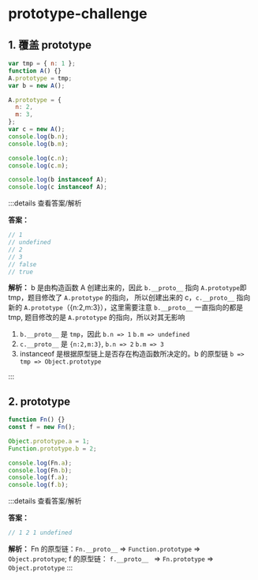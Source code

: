 # prototype-challenge

## 1. 覆盖 prototype

```javascript
var tmp = { n: 1 };
function A() {}
A.prototype = tmp;
var b = new A();

A.prototype = {
  n: 2,
  m: 3,
};
var c = new A();
console.log(b.n);
console.log(b.m);

console.log(c.n);
console.log(c.m);

console.log(b instanceof A);
console.log(c instanceof A);
```

:::details 查看答案/解析

**答案：**

```js
// 1
// undefined
// 2
// 3
// false
// true
```

**解析：**
b 是由构造函数 A 创建出来的，因此 `b.__proto__` 指向 `A.prototype`即 tmp，题目修改了 `A.prototype` 的指向，
所以创建出来的 c，`c.__proto__` 指向新的 `A.prototype`（{n:2,m:3}），这里需要注意 `b.__proto__` 一直指向的都是 tmp, 题目修改的是 `A.prototype` 的指向，所以对其无影响

1. `b.__proto__` 是 `tmp`，因此 `b.n => 1` `b.m => undefined`
2. `c.__proto__` 是 `{n:2,m:3}`, `b.n => 2` `b.m => 3`
3. instanceof 是根据原型链上是否存在构造函数所决定的。b 的原型链 `b => tmp => Object.prototype`

:::

## 2. prototype

```javascript
function Fn() {}
const f = new Fn();

Object.prototype.a = 1;
Function.prototype.b = 2;

console.log(Fn.a);
console.log(Fn.b);
console.log(f.a);
console.log(f.b);
```

:::details 查看答案/解析

**答案：**

```js
// 1 2 1 undefined
```

**解析：**
Fn 的原型链：`Fn.__proto__` => `Function.prototype` => `Object.prototype`;
f 的原型链： `f.__proto__ ` => `Fn.prototype` => `Object.prototype`
:::
